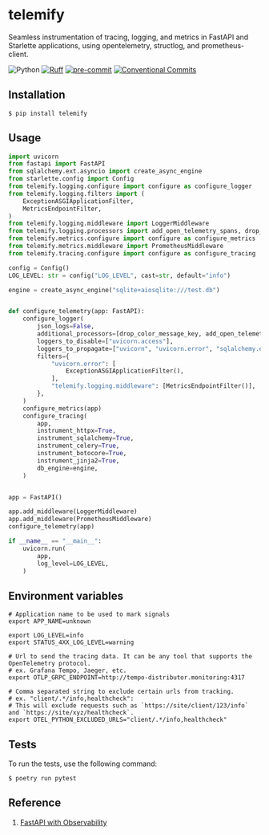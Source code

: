 # telemify

Seamless instrumentation of tracing, logging, and metrics in FastAPI and Starlette applications, using opentelemetry, structlog, and prometheus-client.

![Python](https://img.shields.io/badge/Python-3.10%20%7C%203.11-brightgreen)
[![Ruff](https://img.shields.io/endpoint?url=https://raw.githubusercontent.com/charliermarsh/ruff/main/assets/badge/v2.json)](https://github.com/charliermarsh/ruff)
[![pre-commit](https://img.shields.io/badge/pre--commit-enabled-brightgreen?logo=pre-commit&logoColor=white)](https://github.com/pre-commit/pre-commit)
[![Conventional Commits](https://img.shields.io/badge/Conventional%20Commits-1.0.0-%23FE5196?logo=conventionalcommits&logoColor=white)](https://conventionalcommits.org)


## Installation
```shell
$ pip install telemify
```

## Usage
```python
import uvicorn
from fastapi import FastAPI
from sqlalchemy.ext.asyncio import create_async_engine
from starlette.config import Config
from telemify.logging.configure import configure as configure_logger
from telemify.logging.filters import (
    ExceptionASGIApplicationFilter,
    MetricsEndpointFilter,
)
from telemify.logging.middleware import LoggerMiddleware
from telemify.logging.processors import add_open_telemetry_spans, drop_color_message_key
from telemify.metrics.configure import configure as configure_metrics
from telemify.metrics.middleware import PrometheusMiddleware
from telemify.tracing.configure import configure as configure_tracing

config = Config()
LOG_LEVEL: str = config("LOG_LEVEL", cast=str, default="info")

engine = create_async_engine("sqlite+aiosqlite:///test.db")


def configure_telemetry(app: FastAPI):
    configure_logger(
        json_logs=False,
        additional_processors=[drop_color_message_key, add_open_telemetry_spans],
        loggers_to_disable=["uvicorn.access"],
        loggers_to_propagate=["uvicorn", "uvicorn.error", "sqlalchemy.engine.Engine"],
        filters={
            "uvicorn.error": [
                ExceptionASGIApplicationFilter(),
            ],
            "telemify.logging.middleware": [MetricsEndpointFilter()],
        },
    )
    configure_metrics(app)
    configure_tracing(
        app,
        instrument_httpx=True,
        instrument_sqlalchemy=True,
        instrument_celery=True,
        instrument_botocore=True,
        instrument_jinja2=True,
        db_engine=engine,
    )


app = FastAPI()

app.add_middleware(LoggerMiddleware)
app.add_middleware(PrometheusMiddleware)
configure_telemetry(app)

if __name__ == "__main__":
    uvicorn.run(
        app,
        log_level=LOG_LEVEL,
    )
```

## Environment variables
```shell
# Application name to be used to mark signals
export APP_NAME=unknown

export LOG_LEVEL=info
export STATUS_4XX_LOG_LEVEL=warning

# Url to send the tracing data. It can be any tool that supports the OpenTelemetry protocol.
# ex. Grafana Tempo, Jaeger, etc.
export OTLP_GRPC_ENDPOINT=http://tempo-distributor.monitoring:4317

# Comma separated string to exclude certain urls from tracking.
# ex. "client/.*/info,healthcheck":
# This will exclude requests such as `https://site/client/123/info` and `https://site/xyz/healthcheck`.
export OTEL_PYTHON_EXCLUDED_URLS="client/.*/info,healthcheck"
```


## Tests

To run the tests, use the following command:

```shell
$ poetry run pytest
```


## Reference
1. [FastAPI with Observability](https://github.com/blueswen/fastapi-observability)
